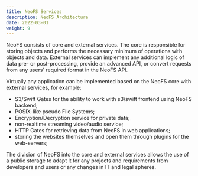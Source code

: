 ```yaml
---
title: NeoFS Services
description: NeoFS Architecture
date: 2022-03-01
weight: 9
---
```


NeoFS consists of core and external services. The core is responsible for storing objects and performs the necessary minimum of operations with objects and data.
External services can implement any additional logic of data pre- or post-processing, provide an advanced API, or convert requests from any users' required format in the NeoFS API.

Virtually any application can be implemented based on the NeoFS core with external services, for example:
 * S3/Swift Gates for the ability to work with s3/swift frontend using NeoFS backend;
 * POSIX-like pseudo File Systems; 
 * Encryption/Decryption service for private data;
 * non-realtime streaming video/audio service;
 * HTTP Gates for retrieving data from NeoFS in web applications;
 * storing the websites themselves and open them through plugins for the web-servers;

The division of NeoFS into the core and external services allows the use of a public storage to adapt it for any projects and requirements from developers and users or any changes in IT and legal spheres.
